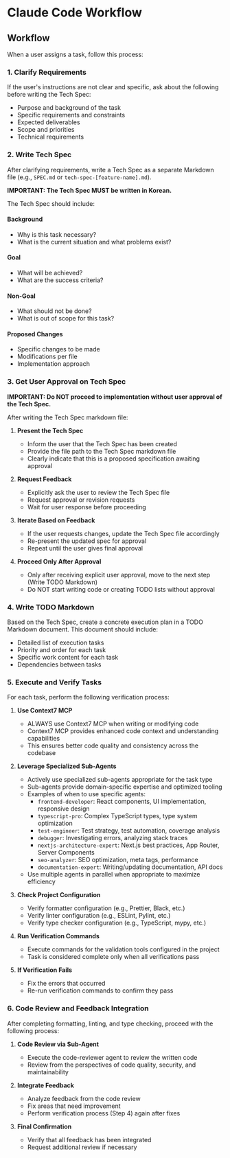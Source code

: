 # Claude Code Workflow

## Workflow

When a user assigns a task, follow this process:

### 1. Clarify Requirements

If the user's instructions are not clear and specific, ask about the following before writing the Tech Spec:

- Purpose and background of the task
- Specific requirements and constraints
- Expected deliverables
- Scope and priorities
- Technical requirements

### 2. Write Tech Spec

After clarifying requirements, write a Tech Spec as a separate Markdown file (e.g., `SPEC.md` or `tech-spec-[feature-name].md`).

**IMPORTANT: The Tech Spec MUST be written in Korean.**

The Tech Spec should include:

#### Background
- Why is this task necessary?
- What is the current situation and what problems exist?

#### Goal
- What will be achieved?
- What are the success criteria?

#### Non-Goal
- What should not be done?
- What is out of scope for this task?

#### Proposed Changes
- Specific changes to be made
- Modifications per file
- Implementation approach

### 3. Get User Approval on Tech Spec

**IMPORTANT: Do NOT proceed to implementation without user approval of the Tech Spec.**

After writing the Tech Spec markdown file:

1. **Present the Tech Spec**
   - Inform the user that the Tech Spec has been created
   - Provide the file path to the Tech Spec markdown file
   - Clearly indicate that this is a proposed specification awaiting approval

2. **Request Feedback**
   - Explicitly ask the user to review the Tech Spec file
   - Request approval or revision requests
   - Wait for user response before proceeding

3. **Iterate Based on Feedback**
   - If the user requests changes, update the Tech Spec file accordingly
   - Re-present the updated spec for approval
   - Repeat until the user gives final approval

4. **Proceed Only After Approval**
   - Only after receiving explicit user approval, move to the next step (Write TODO Markdown)
   - Do NOT start writing code or creating TODO lists without approval

### 4. Write TODO Markdown

Based on the Tech Spec, create a concrete execution plan in a TODO Markdown document. This document should include:

- Detailed list of execution tasks
- Priority and order for each task
- Specific work content for each task
- Dependencies between tasks

### 5. Execute and Verify Tasks

For each task, perform the following verification process:

1. **Use Context7 MCP**
   - ALWAYS use Context7 MCP when writing or modifying code
   - Context7 MCP provides enhanced code context and understanding capabilities
   - This ensures better code quality and consistency across the codebase

2. **Leverage Specialized Sub-Agents**
   - Actively use specialized sub-agents appropriate for the task type
   - Sub-agents provide domain-specific expertise and optimized tooling
   - Examples of when to use specific agents:
     - `frontend-developer`: React components, UI implementation, responsive design
     - `typescript-pro`: Complex TypeScript types, type system optimization
     - `test-engineer`: Test strategy, test automation, coverage analysis
     - `debugger`: Investigating errors, analyzing stack traces
     - `nextjs-architecture-expert`: Next.js best practices, App Router, Server Components
     - `seo-analyzer`: SEO optimization, meta tags, performance
     - `documentation-expert`: Writing/updating documentation, API docs
   - Use multiple agents in parallel when appropriate to maximize efficiency

3. **Check Project Configuration**
   - Verify formatter configuration (e.g., Prettier, Black, etc.)
   - Verify linter configuration (e.g., ESLint, Pylint, etc.)
   - Verify type checker configuration (e.g., TypeScript, mypy, etc.)

4. **Run Verification Commands**
   - Execute commands for the validation tools configured in the project
   - Task is considered complete only when all verifications pass

5. **If Verification Fails**
   - Fix the errors that occurred
   - Re-run verification commands to confirm they pass

### 6. Code Review and Feedback Integration

After completing formatting, linting, and type checking, proceed with the following process:

1. **Code Review via Sub-Agent**
   - Execute the code-reviewer agent to review the written code
   - Review from the perspectives of code quality, security, and maintainability

2. **Integrate Feedback**
   - Analyze feedback from the code review
   - Fix areas that need improvement
   - Perform verification process (Step 4) again after fixes

3. **Final Confirmation**
   - Verify that all feedback has been integrated
   - Request additional review if necessary
